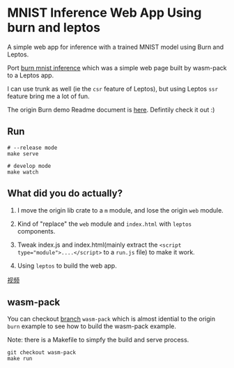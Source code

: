 # MNIST Inference Web App Using burn and leptos

A simple web app for inference with a trained MNIST model using Burn and Leptos.

Port [burn mnist inference](https://github.com/tracel-ai/burn/tree/main/examples/mnist-inference-web)
which was a simple web page built by wasm-pack to a Leptos app.

I can use trunk as well (ie the `csr` feature of Leptos),
but using Leptos `ssr` feature bring me a lot of fun.

The origin Burn demo Readme document is [here](https://github.com/tracel-ai/burn/tree/main/examples/mnist-inference-web#readme).
Defintily check it out :)

## Run

```shell
# --release mode
make serve

# develop mode
make watch

```

## What did you do actually?

1. I move the origin lib crate to a `m` module,
and lose the origin `web` module.

2. Kind of "replace" the `web` module and `index.html` with `leptos` components.
3. Tweak index.js and index.html(mainly extract
the `<script type="module">....</script>` to a `run.js` file) to make it work.
4. Using `leptos` to build the web app.

[视频](https://www.bilibili.com/video/BV1dnrkY9En9/)

## wasm-pack

You can checkout [branch](https://github.com/datewu/mnist/tree/wasm-pack)
`wasm-pack` which is almost idential to the origin `burn` example
to see how to build the wasm-pack example.

Note: there is a Makefile to simpfy the build and serve process.

```shell
git checkout wasm-pack
make run
```
